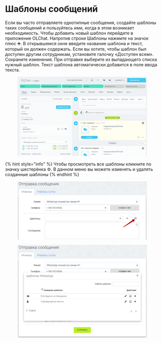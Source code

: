 # Шаблоны сообщений

Если вы часто отправляете однотипные сообщения, создайте шаблоны таких сообщений и пользуйтесь ими, когда в этом возникает необходимость. Чтобы добавить новый шаблон перейдите в приложение OLChat. Напротив строки Шаблоны нажмите на значок плюс ➕. В открывшемся окне введите название шаблона и текст, который он должен содержать. Если вы хотите, чтобы шаблон был доступен другим сотрудникам, установите галочку «Доступен всем». Сохраните изменения. При отправке выберите из выпадающего списка нужный шаблон. Текст шаблона автоматически добавится в поле ввода текста.

<figure><img src=".gitbook/assets/Шаблоны сообщений2.gif" alt=""><figcaption></figcaption></figure>

{% hint style="info" %}
Чтобы просмотреть все шаблоны кликните по значку шестерёнка ⚙️. В данном меню вы можете изменять и удалять созданные шаблоны
{% endhint %}

<figure><img src=".gitbook/assets/image (615).png" alt=""><figcaption></figcaption></figure>

<figure><img src=".gitbook/assets/image (343).png" alt=""><figcaption></figcaption></figure>
